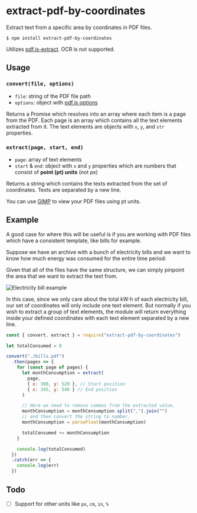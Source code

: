 # extract-pdf-by-coordinates

Extract text from a specific area by coordinates in PDF files.

```console
$ npm install extract-pdf-by-coordinates
```

Utilizes [pdf.js-extract](https://github.com/ffalt/pdf.js-extract). OCR is not supported.

## Usage

### `convert(file, options)`

- `file`: string of the PDF file path
- `options`: object with [pdf.js options](https://github.com/ffalt/pdf.js-extract#options)

Returns a Promise which resolves into an array where each item is a page from the PDF. Each page is an array which contains all the text elements extracted from it. The text elements are objects with `x`, `y`, and `str` properties.

### `extract(page, start, end)`

- `page`: array of text elements
- `start` & `end`: object with `x` and `y` properties which are numbers that consist of **point (pt) units** (not px)

Returns a string which contains the texts extracted from the set of coordinates. Texts are separated by a new line.

You can use [GIMP](https://github.com/GNOME/gimp) to view your PDF files using pt units.

## Example

A good case for where this will be useful is if you are working with PDF files which have a consistent template, like bills for example.

Suppose we have an archive with a bunch of electricity bills and we want to know how much energy was consumed for the entire time period:

Given that all of the files have the same structure, we can simply pinpoint the area that we want to extract the text from.

![Electricity bill example](https://raw.githubusercontent.com/sujpdo/extract-pdf-by-coordinates/master/Electricity%20bill%20example.png)

In this case, since we only care about the total kW⋅h of each electricity bill, our set of coordinates will only include one text element. But normally if you wish to extract a group of text elements, the module will return everything inside your defined coordinates with each text element separated by a new line.

```javascript
const { convert, extract } = require("extract-pdf-by-coordinates")

let totalConsumed = 0

convert("./bills.pdf")
  .then(pages => {
    for (const page of pages) {
      let monthConsumption = extract(
        page,
        { x: 300, y: 520 }, // Start position
        { x: 345, y: 540 } // End position
      )

      // Here we need to remove commas from the extracted value,
      monthConsumption = monthConsumption.split(",").join("")
      // and then convert the string to number.
      monthConsumption = parseFloat(monthConsumption)

      totalConsumed += monthConsumption
    }

    console.log(totalConsumed)
  })
  .catch(err => {
    console.log(err)
  })
```

## Todo

- [ ] Support for other units like `px`, `cm`, `in`, `%`
